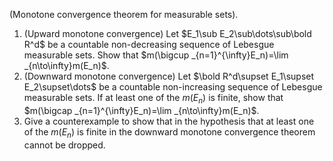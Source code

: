 (Monotone convergence theorem for measurable sets).
1. (Upward monotone convergence) Let $E_1\sub E_2\sub\dots\sub\bold R^d$ be a countable non-decreasing sequence of Lebesgue measurable sets.
Show that $m(\bigcup _{n=1}^{\infty}E_n)=\lim _{n\to\infty}m(E_n)$.
2. (Downward monotone convergence) Let $\bold R^d\supset E_1\supset E_2\supset\dots$ be a countable non-increasing sequence of Lebesgue measurable sets. If at least one of the $m(E_n)$ is finite, show that $m(\bigcap _{n=1}^{\infty}E_n)=\lim _{n\to\infty}m(E_n)$.
3. Give a counterexample to show that in the hypothesis that at least one of the $m(E_n)$ is finite in the downward monotone convergence theorem cannot be dropped.